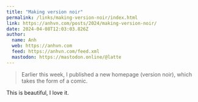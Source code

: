 ```yaml
---
title: "Making version noir"
permalink: /links/making-version-noir/index.html
link: https://anhvn.com/posts/2024/making-version-noir/
date: 2024-04-08T12:03:03.826Z
author: 
  name: Anh
  web: https://anhvn.com
  feed: https://anhvn.com/feed.xml
  mastodon: https://mastodon.online/@latte
---
```


> Earlier this week, I published a new homepage (version noir), which takes the form of a comic.

This is beautiful, I love it.

